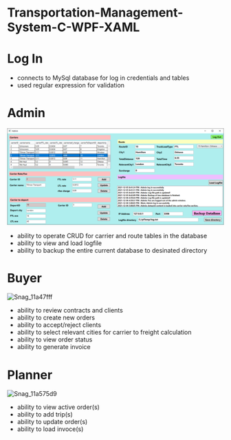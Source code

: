 # Transportation-Management-System-C-WPF-XAML

# Log In 
  - connects to MySql database for log in credentials and tables
  - used regular expression for validation

# Admin
![](Snag_119d5f79.png)
  - ability to operate CRUD for carrier and route tables in the database 
  - ability to view and load logfile
  - ability to backup the entire current database to desinated directory

# Buyer
![Snag_11a47fff](https://user-images.githubusercontent.com/78217017/151084899-e32b4443-902b-404c-a607-07404b7ee4af.png)
  - ability to review contracts and clients
  - ability to create new orders
  - ability to accept/reject clients
  - ability to select relevant cities for carrier to freight calculation 
  - ability to view order status 
  - ability to generate invoice

# Planner
![Snag_11a575d9](https://user-images.githubusercontent.com/78217017/151084989-5d8775e8-3d7a-49a8-ba17-c1f22d70680f.png)
  - ability to view active order(s)
  - ability to add trip(s)
  - ability to update order(s)
  - ability to load invoce(s)

